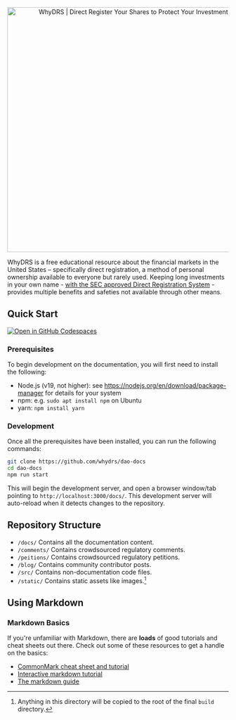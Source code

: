 <div align="center">
<a href="https://www.whydrs.org"><img alt="WhyDRS | Direct Register Your Shares to Protect Your Investment" src="static/imgs/brand/jpg/url-rounded.jpg" width="558" /></a>
<br/></div>

WhyDRS is a free educational resource about the financial markets in the United States – specifically direct registration, a method of personal ownership available to everyone but rarely used. Keeping long investments in your own name - [with the SEC approved Direct Registration System](https://www.sec.gov/resources-for-investors/investor-alerts-bulletins/investorpubsholdsechtm) - provides multiple benefits and safeties not available through other means.



## Quick Start
[![Open in GitHub Codespaces](https://github.com/codespaces/badge.svg)](https://github.dev/WhyDRS/DUNA-docs)

### Prerequisites

To begin development on the documentation, you will first need to install the following:

- Node.js (v19, not higher): see https://nodejs.org/en/download/package-manager for details for your system
- npm: e.g. `sudo apt install npm` on Ubuntu
- yarn: `npm install yarn`

### Development

Once all the prerequisites have been installed, you can run the following commands:

```bash
git clone https://github.com/whydrs/dao-docs
cd dao-docs
npm run start
```

This will begin the development server, and open a browser window/tab pointing
to `http://localhost:3000/docs/`. This development server will auto-reload when
it detects changes to the repository.

## Repository Structure

- `/docs/` Contains all the documentation content.
- `/comments/` Contains crowdsourced regulatory comments.
- `/peitions/` Contains crowdsourced regulatory petitions.
- `/blog/` Contains community contributor posts.
- `/src/` Contains non-documentation code files.
- `/static/` Contains static assets like images.[^static]

[^static]: Anything in this directory will be copied to the root of the final `build` directory.

## Using Markdown

### Markdown Basics

If you're unfamiliar with Markdown, there are **loads** of good tutorials and cheat sheets out there. Check out some of these resources to get a handle on the basics:

- [CommonMark cheat sheet and tutorial][commonmark]
- [Interactive markdown tutorial][tutorial]
- [The markdown guide][guide]

[commonmark]: https://commonmark.org/help/
[tutorial]: https://www.markdowntutorial.com/
[guide]: https://www.markdownguide.org/
